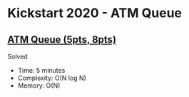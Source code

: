 # Kickstart 2020 - ATM Queue

## [ATM Queue (5pts, 8pts)](https://codingcompetitions.withgoogle.com/kickstart/round/000000000019ff48/00000000003f4ed8)

Solved

* Time: 5 minutes
* Complexity: O(N log N)
* Memory: O(N)
